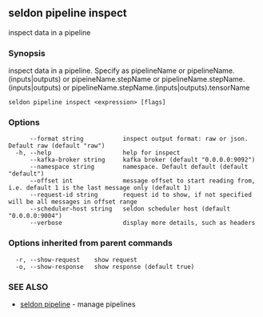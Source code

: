 ## seldon pipeline inspect

inspect data in a pipeline

### Synopsis

inspect data in a pipeline. Specify as pipelineName or pipelineName.(inputs|outputs) or pipeineName.stepName or pipelineName.stepName.(inputs|outputs) or pipelineName.stepName.(inputs|outputs).tensorName

```
seldon pipeline inspect <expression> [flags]
```

### Options

```
      --format string           inspect output format: raw or json. Default raw (default "raw")
  -h, --help                    help for inspect
      --kafka-broker string     kafka broker (default "0.0.0.0:9092")
      --namespace string        namespace. Default default (default "default")
      --offset int              message offset to start reading from, i.e. default 1 is the last message only (default 1)
      --request-id string       request id to show, if not specified will be all messages in offset range
      --scheduler-host string   seldon scheduler host (default "0.0.0.0:9004")
      --verbose                 display more details, such as headers
```

### Options inherited from parent commands

```
  -r, --show-request    show request
  -o, --show-response   show response (default true)
```

### SEE ALSO

* [seldon pipeline](seldon_pipeline.md)	 - manage pipelines

